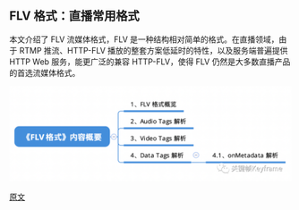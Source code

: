 ## FLV 格式：直播常用格式

本文介绍了 FLV 流媒体格式，FLV 是一种结构相对简单的格式。在直播领域，由于 RTMP 推流、HTTP-FLV 播放的整套方案低延时的特性，以及服务端普遍提供 HTTP Web 服务，能更广泛的兼容 HTTP-FLV，使得 FLV 仍然是大多数直播产品的首选流媒体格式。

![](./imgs/img_1.png)

[原文](https://mp.weixin.qq.com/s?__biz=MjM5MTkxOTQyMQ==&mid=2257484681&idx=1&sn=f78420b6b5ceb7339d79b871b4c8f9cf&scene=21#wechat_redirect)